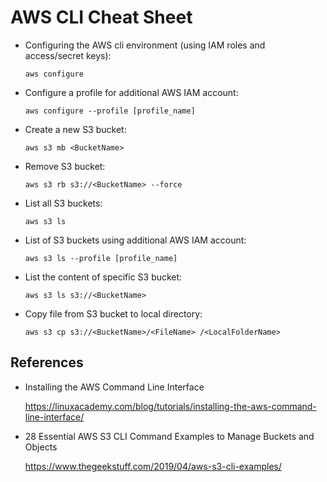 # AWS CLI Cheat Sheet

+ Configuring the AWS cli environment (using IAM roles and access/secret keys):

  `aws configure`
  
+ Configure a profile for additional AWS IAM account:

  `aws configure --profile [profile_name]`
  
+ Create a new S3 bucket:

  `aws s3 mb <BucketName>`

+ Remove S3 bucket:

  `aws s3 rb s3://<BucketName> --force`
  
+ List all S3 buckets:

  `aws s3 ls`
  
+ List of S3 buckets using additional AWS IAM account:

  `aws s3 ls --profile [profile_name]`
  
+ List the content of specific S3 bucket:

  `aws s3 ls s3://<BucketName>`
  
+ Copy file from S3 bucket to local directory:

  `aws s3 cp s3://<BucketName>/<FileName> /<LocalFolderName>`



## References

+ Installing the AWS Command Line Interface

  https://linuxacademy.com/blog/tutorials/installing-the-aws-command-line-interface/
  
+ 28 Essential AWS S3 CLI Command Examples to Manage Buckets and Objects

  https://www.thegeekstuff.com/2019/04/aws-s3-cli-examples/
